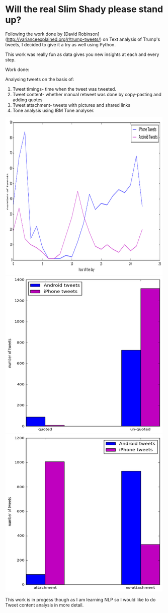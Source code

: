 # Will the real Slim Shady please stand up?

Following the work done by [David Robinson] (http://varianceexplained.org/r/trump-tweets/) on Text analysis of Trump's tweets, I decided to give it a try as well using Python.

This work was really fun as data gives you new insights at each and every step. 

Work done:

Analysing tweets on the basis of:

1. Tweet timings- time when the tweet was tweeted.
2. Tweet content- whether manual retweet was done by copy-pasting and adding quotes
3. Tweet attachment- tweets with pictures and shared links
4. Tone analysis using IBM Tone analyser.

<img src="https://github.com/LeenaShekhar/who-the-real-trump/blob/master/tweet_timings.png" alt="Timings" width="500" height="500">

<img src="https://github.com/LeenaShekhar/who-the-real-trump/blob/master/quotes.png" alt="QUotes usage" width="500" height="500">

<img src="https://github.com/LeenaShekhar/who-the-real-trump/blob/master/attachment.png" alt="Attachment added" width="500" height="500">


This work is in progess though as I am learning NLP so I would like to do Tweet content analysis in more detail.
